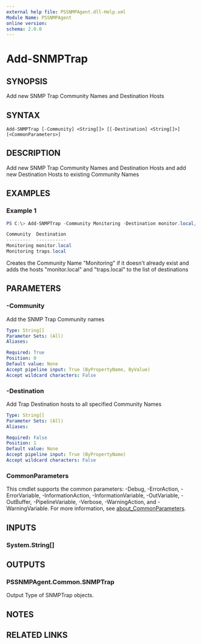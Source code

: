 ```yaml
---
external help file: PSSNMPAgent.dll-Help.xml
Module Name: PSSNMPAgent
online version:
schema: 2.0.0
---
```


# Add-SNMPTrap

## SYNOPSIS
Add new SNMP Trap Community Names and Destination Hosts

## SYNTAX

```
Add-SNMPTrap [-Community] <String[]> [[-Destination] <String[]>] [<CommonParameters>]
```

## DESCRIPTION
Add new SNMP Trap Community Names and Destination Hosts and add new Destination Hosts to existing Community Names

## EXAMPLES

### Example 1
```powershell
PS C:\> Add-SNMPTrap -Community Monitoring -Destination monitor.local, traps.local

Community  Destination
---------  -----------
Monitoring monitor.local
Monitoring traps.local
```

Creates the Community Name "Monitoring" if it doesn't already exist and adds the hosts "monitor.local" and "traps.local" to the list of destinations

## PARAMETERS

### -Community
Add the SNMP Trap Community names

```yaml
Type: String[]
Parameter Sets: (All)
Aliases:

Required: True
Position: 0
Default value: None
Accept pipeline input: True (ByPropertyName, ByValue)
Accept wildcard characters: False
```

### -Destination
Add Trap Destination hosts to all specified Community Names

```yaml
Type: String[]
Parameter Sets: (All)
Aliases:

Required: False
Position: 1
Default value: None
Accept pipeline input: True (ByPropertyName)
Accept wildcard characters: False
```

### CommonParameters
This cmdlet supports the common parameters: -Debug, -ErrorAction, -ErrorVariable, -InformationAction, -InformationVariable, -OutVariable, -OutBuffer, -PipelineVariable, -Verbose, -WarningAction, and -WarningVariable. For more information, see [about_CommonParameters](http://go.microsoft.com/fwlink/?LinkID=113216).

## INPUTS

### System.String[]

## OUTPUTS

### PSSNMPAgent.Common.SNMPTrap
Output Type of SNMPTrap objects.

## NOTES

## RELATED LINKS
